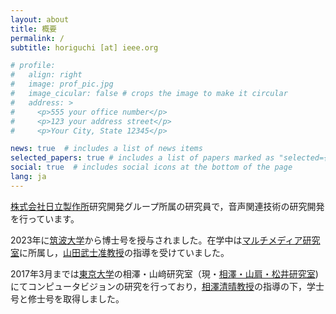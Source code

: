 ```yaml
---
layout: about
title: 概要
permalink: /
subtitle: horiguchi [at] ieee.org

# profile:
#   align: right
#   image: prof_pic.jpg
#   image_cicular: false # crops the image to make it circular
#   address: >
#     <p>555 your office number</p>
#     <p>123 your address street</p>
#     <p>Your City, State 12345</p>

news: true  # includes a list of news items
selected_papers: true # includes a list of papers marked as "selected={true}"
social: true  # includes social icons at the bottom of the page
lang: ja
---
```


[株式会社日立製作所](https://www.hitachi.com/)研究開発グループ所属の研究員で，音声関連技術の研究開発を行っています。

2023年に[筑波大学](https://www.tsukuba.ac.jp/)から博士号を授与されました。在学中は[マルチメディア研究室](https://www.mmlab.cs.tsukuba.ac.jp/)に所属し，[山田武士准教授](https://www.mmlab.cs.tsukuba.ac.jp/~takeshi/english/)の指導を受けていました。

2017年3月までは[東京大学](https://www.u-tokyo.ac.jp/en/index.html)の相澤・山﨑研究室（現・[相澤・山肩・松井研究室](http://www.hal.t.u-tokyo.ac.jp/lab/))にてコンピュータビジョンの研究を行っており，[相澤清晴教授](https://www.hal.t.u-tokyo.ac.jp/~aizawa/)の指導の下，学士号と修士号を取得しました。
<!-- Write your biography here. Tell the world about yourself. Link to your favorite [subreddit](http://reddit.com). You can put a picture in, too. The code is already in, just name your picture `prof_pic.jpg` and put it in the `img/` folder. -->

<!-- Put your address / P.O. box / other info right below your picture. You can also disable any these elements by editing `profile` property of the YAML header of your `_pages/about.md`. Edit `_bibliography/papers.bib` and Jekyll will render your [publications page](/al-folio/publications/) automatically. -->

<!-- Link to your social media connections, too. This theme is set up to use [Font Awesome icons](http://fortawesome.github.io/Font-Awesome/) and [Academicons](https://jpswalsh.github.io/academicons/), like the ones below. Add your Facebook, Twitter, LinkedIn, Google Scholar, or just disable all of them. -->
